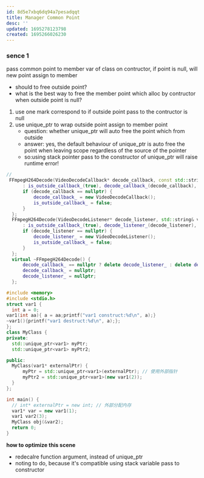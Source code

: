 ```yaml
---
id: 8d5e7xbq6dq94a7pesadqqt
title: Manager Common Point
desc: ''
updated: 1695278123798
created: 1695266026230
---
```


### sence 1
pass common point to member var of class on contructor, if point is null, will new point assign to member
- should to free outside point?
- what is the best way to free the member point which alloc by contructor when outside point is null?
1. use one mark correspond to if outside point pass to the contructor is null
2. use unique_ptr to wrap outside point assign to member point
   - question: whether unique_ptr will auto free the point which from outside
   - answer: yes, the default behaviour of unique_ptr is auto free the point when leaving scope regardless of the source of the pointer
   - so:using stack pointer pass to the constructor of unique_ptr will raise runtime error!
  ```c++
  //
   FFmpegH264Decode(VideoDecodeCallback* decode_callback, const std::string& video_path)
        : is_outside_callback_(true), decode_callback_(decode_callback), decode_listener_(nullptr), video_path_(video_path), video_info_("") , is_out_decode_(false){
        if (decode_callback == nullptr) {
            decode_callback_ = new VideoDecodeCallback();
            is_outside_callback_ = false;
        }
    };
    FFmpegH264Decode(VideoDecodeListener* decode_listener, std::string& video_path)
        : is_outside_callback_(true), decode_listener_(decode_listener), decode_callback_(nullptr), video_path_(video_path), video_info_("") , is_out_decode_(false){
        if (decode_listener == nullptr) {
            decode_listener_ = new VideoDecodeListener();
            is_outside_callback_ = false;
        }
    };
    virtual ~FFmpegH264Decode() {
        decode_callback_ == nullptr ? delete decode_listener_ : delete decode_callback_;
        decode_callback_ = nullptr;
        decode_listener_ = nullptr;
    };
  ```
  ```c++
  #include <memory>
#include <stdio.h>
struct var1 {
    int a = 0;
  var1(int aa){ a = aa;printf("var1 construct:%d\n", a);}
  ~var1(){printf("var1 destruct:%d\n", a);};
};
class MyClass {
private:
    std::unique_ptr<var1> myPtr;
    std::unique_ptr<var1> myPtr2;

public:
    MyClass(var1* externalPtr) {
        myPtr = std::unique_ptr<var1>(externalPtr); // 使用外部指针
        myPtr2 = std::unique_ptr<var1>(new var1(2));
    }
};

int main() {
    // int* externalPtr = new int; // 外部分配内存
    var1* var = new var1(1);
    var1 var2(3);
    MyClass obj(&var2); 
    return 0;
} 
  ```
**how to optimize this scene**
- redecalre function argument, instead of unique_ptr
- noting to do, because it's  compatible using stack variable pass to constructor